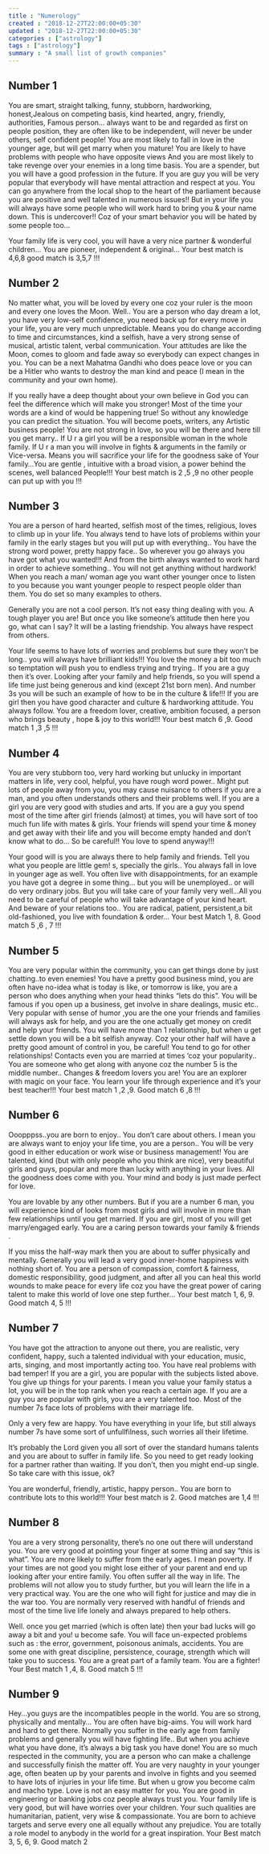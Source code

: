 ```yaml
---
title : "Numerology"
created : "2018-12-27T22:00:00+05:30"
updated : "2018-12-27T22:00:00+05:30"
categories : ["astrology"]
tags : ["astrology"]
summary : "A small list of growth companies"
---
```


## Number 1

You are smart, straight talking, funny, stubborn, hardworking, honest,Jealous on competing basis, kind hearted, angry, friendly, authorities, Famous person… always want to be and regarded as first on people position, they are often like to be independent, will never be under others, self confident people!
You are most likely to fall in love in the younger age, but will get marry when you mature! You are likely to have problems with people who have opposite views
And you are most likely to take revenge over your enemies in a long time basis. You are a spender, but you will have a good profession in the future.
If you are guy you will be very popular that everybody will have mental attraction and respect at you. You can go anywhere from the local shop to the heart of the parliament because you are positive and well talented in numerous issues!! But in your life you will always have some people who will work hard to bring you & your name down. This is undercover!! Coz of your smart behavior you will be hated by some people too…

Your family life is very cool, you will have a very nice partner & wonderful children… You are pioneer, independent & original…
Your best match is 4,6,8 good match is 3,5,7 !!!

## Number 2

No matter what, you will be loved by every one coz your ruler is the moon and every one loves the Moon. Well.. You are a person who day dream a lot, you have very low-self confidence, you need back up for every move in your life, you are very much unpredictable. Means you do change according to time and circumstances, kind a selfish, have a very strong sense of musical, artistic talent, verbal communication.
Your attitudes are like the Moon, comes to gloom and fade away so everybody can expect changes in you. You can be a next Mahatma Gandhi who does peace love or you can be a Hitler who wants to destroy the man kind and peace (I mean in the community and your own home).

If you really have a deep thought about your own believe in God you can feel the difference which will make you stronger! Most of the time your words are a kind of would be happening true! So without any knowledge you can predict the situation. You will become poets, writers, any Artistic business people!
You are not strong in love, so you will be there and here till you get marry.. If U r a girl you will be a responsible woman in the whole family. If U r a man you will involve in fights & arguments in the family or Vice-versa. Means you will sacrifice your life for the goodness sake of Your family…You are gentle , intuitive with a broad vision, a power behind the scenes, well balanced People!!!
Your best match is 2 ,5 ,9 no other people can put up with you !!!

## Number 3

You are a person of hard hearted, selfish most of the times, religious, loves to climb up in your life. You always tend to have lots of problems within your family in the early stages but you will put up with everything.. You have the strong word power, pretty happy face.. So wherever you go always you have got what you wanted!!! And from the birth always wanted to work hard in order to achieve something.. You will not get anything without hardwork! When you reach a man/ woman age you want other younger once to listen to you because you want younger people to respect people older than them. You do set so many examples to others.

Generally you are not a cool person. It’s not easy thing dealing with you. A tough player you are! But once you like someone’s attitude then here you go, what can I say? It will be a lasting friendship. You always have respect from others.

Your life seems to have lots of worries and problems but sure they won’t be long.. you will always have brilliant kids!!! You love the money a bit too much so temptation will push you to endless trying and trying.. If you are a guy then it’s over. Looking after your family and help friends, so you will spend a life time just being generous and kind (except 21st born men). And number 3s you will
be such an example of how to be in the culture & life!!! If you are girl then you have good character and culture & hardworking attitude. You always follow.
You are a freedom lover, creative, ambition focused, a person who brings beauty , hope & joy to this world!!!
Your best match 6 ,9. Good match 1 ,3 ,5 !!!

## Number 4

You are very stubborn too, very hard working but unlucky in important matters in life, very cool, helpful, you have rough word power.. Might put lots of people away from you, you may cause nuisance to others if you are a man, and you often understands others and their problems well. If you are a girl you are very good with studies and arts. If you are a guy you spend most of the time after girl friends (almost) at times, you will have sort of too much fun life with mates & girls. Your friends will spend your time & money and get away with their life and you will become empty handed and don’t know what to do… So be careful!! You love to spend anyway!!!

Your good will is you are always there to help family and friends. Tell you what you people are little gem! s, specially the girls.. You always fall in love in younger age as well. You often live with disappointments, for an example you have got a degree in some thing… but you will be unemployed.. or will do very ordinary jobs.
But you will take care of your family very well…All you need to be careful of people who will take advantage of your kind heart. And beware of your relations too..
You are radical, patient, persistent,a bit old-fashioned, you live with foundation & order…
Your best Match 1, 8. Good match 5 ,6 , 7 !!!

## Number 5

You are very popular within the community, you can get things done by just chatting..to even enemies! You have a pretty good business mind, you are often have no-idea what is today is like, or tomorrow is like, you are a person who does anything when your head thinks “lets do this”. You will be famous if you open up a business, get involve in share dealings, music etc.. Very popular with sense of humor ,you are the one your friends and families will always ask for help, and you are the one actually get money on credit and help your friends. You will have more than 1 relationship, but when u get settle down you will be a bit selfish anyway. Coz your other half will have a pretty good amount of control in you, be careful! You tend to go for other relationships! Contacts even you are married at times ‘coz your popularity..
You are someone who get along with anyone coz the number 5 is the middle number.. Changes & freedom lovers you are! You are an explorer with magic on your face. You learn your life through experience and it’s your best teacher!!!
Your best match 1 ,2 ,9. Good match 6 ,8 !!!

## Number 6

Ooopppss..you are born to enjoy.. You don’t care about others. I mean you are always want to enjoy your life time, you are a person.. You will be very good in either education or work wise or business management! You are talented, kind (but with only people who you think are nice), very beautiful girls and guys, popular and more than lucky with anything in your lives. All the goodness does come with you. Your mind and body is just made perfect for love.

You are lovable by any other numbers. But if you are a number 6 man, you will experience kind of looks from most girls and will involve in more than few relationships until you get married. If you are girl, most of you will get marry/engaged early. You are a caring person towards your family & friends .

If you miss the half-way mark then you are about to suffer physically and mentally. Generally you will lead a very good inner-home happiness with nothing short of. You are a person of compassion, comfort & fairness, domestic responsibility, good judgment, and after all you can heal this world wounds to make peace for every life coz you have the great power of caring talent to make this world of love one step further…
Your best match 1, 6, 9. Good match 4, 5 !!!

## Number 7

You have got the attraction to anyone out there, you are realistic, very confident, happy, such a talented individual with your education, music, arts, singing, and most importantly acting too. You have real problems with bad temper! If you are a girl, you are popular with the subjects listed above.
You give up things for your parents. I mean you value your family status a lot, you will be in the top rank when you reach a certain age. If you are a guy you are popular with girls, you are a very talented too. Most of the number 7s face lots of problems with their marriage life.

Only a very few are happy. You have everything in your life, but still always number 7s have some sort of unfullfilness, such worries all their lifetime.

It’s probably the Lord given you all sort of over the standard humans talents and you are about to suffer in family life. So you need to get ready looking for a partner rather than waiting. If you don’t, then you might end-up single. So take care with this issue, ok?

You are wonderful, friendly, artistic, happy person.. You are born to contribute lots to this world!!!
Your best match is 2. Good matches are 1,4 !!!

## Number 8

You are a very strong personality, there’s no one out there will understand you. You are very good at pointing your finger at some thing and say “this is what”.
You are more likely to suffer from the early ages. I mean poverty. If your times are not good you might lose either of your parent and end up looking after your entire family. You often suffer all the way in life.
The problems will not allow you to study further, but you will learn the life in a very practical way. You are the one who will fight for justice and may die in the war too. You are normally very reserved with handful of friends and most of the time live life lonely and always prepared to help others.

Well. once you get married (which is often late) then your bad lucks will go away a bit and you! u become safe. You will face un-expected problems such as :
the error, government, poisonous animals, accidents.
You are some one with great discipline, persistence, courage, strength which will take you to success. You are a great part of a family team. You are a fighter!
Your Best match 1 ,4, 8. Good match 5 !!!

## Number 9

Hey…you guys are the incompatibles people in the world. You are so strong, physically and mentally… You are often have big-aims. You will work hard and hard to get there. Normally you suffer in the early age from family problems and generally you will have fighting life.. But when you achieve what you have done, it’s always a big task you have done! You are so much respected in the community, you are a person who can make a challenge and successfully finish the matter off.
You are very naughty in your younger age, often beaten up by your parents and involve in fights and you seemed to have lots of injuries in your life time. But when u grow you become calm and macho type.
Love is not an easy matter for you. You are good in engineering or banking jobs coz people always trust you.
Your family life is very good, but will have worries over your children.
Your such qualities are humanitarian, patient, very wise & compassionate.
You are born to achieve targets and serve every one all equally without any prejudice.
You are totally a role model to anybody in the world for a great inspiration.
Your Best match 3, 5, 6, 9. Good match 2